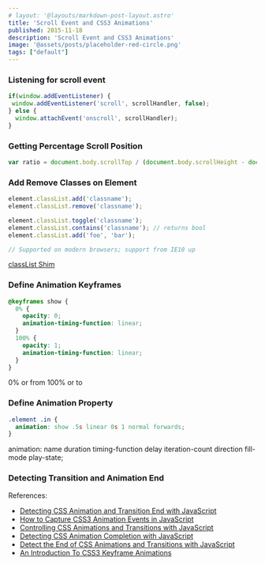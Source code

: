 ```yaml
---
# layout: '@layouts/markdown-post-layout.astro'
title: 'Scroll Event and CSS3 Animations'
published: 2015-11-18
description: 'Scroll Event and CSS3 Animations'
image: '@assets/posts/placeholder-red-circle.png'
tags: ["default"]
---
```


### Listening for scroll event

```js
if(window.addEventListener) {
 window.addEventListener('scroll', scrollHandler, false);
} else {
  window.attachEvent('onscroll', scrollHandler);
}
```

### Getting Percentage Scroll Position

```js
var ratio = document.body.scrollTop / (document.body.scrollHeight - document.body.clientHeight) * 100;
```

### Add Remove Classes on Element

```js
element.classList.add('classname');
element.classList.remove('classname'); 

element.classList.toggle('classname');
element.classList.contains('classname'); // returns bool
element.classList.add('foo', 'bar');

// Supported on modern browsers; support from IE10 up
```

[classList Shim](https://github.com/eligrey/classList.js/blob/master/classList.js)

### Define Animation Keyframes

```css
@keyframes show {
  0% {
    opacity: 0;
    animation-timing-function: linear;
  }
  100% {
    opacity: 1;
    animation-timing-function: linear;
  }
}
```

0% or from 100% or to

### Define Animation Property

```css
.element .in {
  animation: show .5s linear 0s 1 normal forwards;
}
```

  animation: name duration timing-function delay iteration-count direction fill-mode play-state;

### Detecting Transition and Animation End

References:

- [Detecting CSS Animation and Transition End with JavaScript](http://osvaldas.info/detecting-css-animation-transition-end-with-javascript)
- [How to Capture CSS3 Animation Events in JavaScript](http://www.sitepoint.com/css3-animation-javascript-event-handlers/)
- [Controlling CSS Animations and Transitions with JavaScript](https://css-tricks.com/controlling-css-animations-transitions-javascript/)
- [Detecting CSS Animation Completion with JavaScript](https://davidwalsh.name/css-animation-callback)
- [Detect the End of CSS Animations and Transitions with JavaScript](https://jonsuh.com/blog/detect-the-end-of-css-animations-and-transitions-with-javascript/)
- [An Introduction To CSS3 Keyframe Animations](http://www.smashingmagazine.com/2011/05/an-introduction-to-css3-keyframe-animations/)

